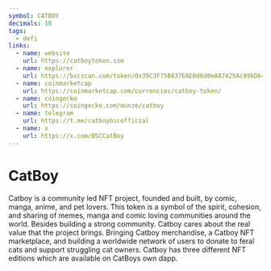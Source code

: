 ```yaml
---
symbol: CATBOY
decimals: 18
tags:
  - defi
links:
  - name: website
    url: https://catboytoken.com
  - name: explorer
    url: https://bscscan.com/token/0x39C3F75B837EAE0d6d0eA87425Ac99bD646a7B1E
  - name: coinmarketcap
    url: https://coinmarketcap.com/currencies/catboy-token/
  - name: coingecko
    url: https://coingecko.com/munze/catboy
  - name: telegram
    url: https://t.me/catboybscofficial
  - name: x
    url: https://x.com/BSCCatBoy
---
```


# CatBoy

Catboy is a community led NFT project, founded and built, by comic, manga, anime, and pet lovers. This token is a symbol of the spirit, cohesion, and sharing of memes, manga and comic loving communities around the world. Besides building a strong community. Catboy cares about the real value that the project brings. Bringing Catboy merchandise, a Catboy NFT marketplace, and building a worldwide network of users to donate to feral cats and support struggling cat owners. Catboy has three different NFT editions which are available on CatBoys own dapp.

